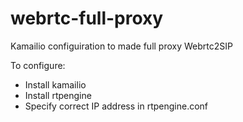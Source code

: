 # webrtc-full-proxy
Kamailio configuiration to made full proxy Webrtc2SIP

To configure:
- Install kamailio
- Install rtpengine
- Specify correct IP address in rtpengine.conf
